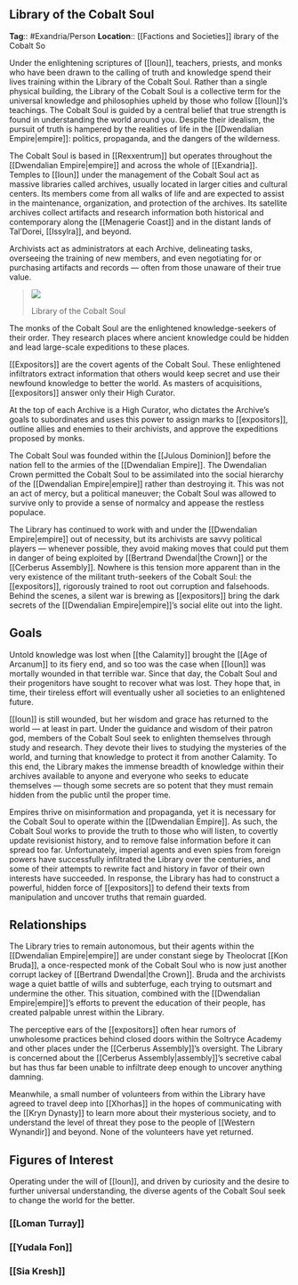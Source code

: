 ## Library of the Cobalt Soul
**Tag**:: #Exandria/Person
**Location**:: [[Factions and Societies]]
ibrary of the Cobalt So

Under the enlightening scriptures of [[Ioun]], teachers, priests, and monks who have been drawn to the calling of truth and knowledge spend their lives training within the Library of the Cobalt Soul. Rather than a single physical building, the Library of the Cobalt Soul is a collective term for the universal knowledge and philosophies upheld by those who follow [[Ioun]]’s teachings. The Cobalt Soul is guided by a central belief that true strength is found in understanding the world around you. Despite their idealism, the pursuit of truth is hampered by the realities of life in the [[Dwendalian Empire|empire]]: politics, propaganda, and the dangers of the wilderness.

The Cobalt Soul is based in [[Rexxentrum]] but operates throughout the [[Dwendalian Empire|empire]] and across the whole of [[Exandria]]. Temples to [[Ioun]] under the management of the Cobalt Soul act as massive libraries called archives, usually located in larger cities and cultural centers. Its members come from all walks of life and are expected to assist in the maintenance, organization, and protection of the archives. Its satellite archives collect artifacts and research information both historical and contemporary along the [[Menagerie Coast]] and in the distant lands of Tal’Dorei, [[Issylra]], and beyond.

Archivists act as administrators at each Archive, delineating tasks, overseeing the training of new members, and even negotiating for or purchasing artifacts and records — often from those unaware of their true value.

> [![](https://media.dndbeyond.com/compendium-images/egtw/yDOyqyOocErRgYJK/02-12.png)](https://media.dndbeyond.com/compendium-images/egtw/yDOyqyOocErRgYJK/02-12.png)
> 
> Library of the Cobalt Soul

The monks of the Cobalt Soul are the enlightened knowledge-seekers of their order. They research places where ancient knowledge could be hidden and lead large-scale expeditions to these places.

[[Expositors]] are the covert agents of the Cobalt Soul. These enlightened infiltrators extract information that others would keep secret and use their newfound knowledge to better the world. As masters of acquisitions, [[expositors]] answer only their High Curator.

At the top of each Archive is a High Curator, who dictates the Archive’s goals to subordinates and uses this power to assign marks to [[expositors]], outline allies and enemies to their archivists, and approve the expeditions proposed by monks.

The Cobalt Soul was founded within the [[Julous Dominion]] before the nation fell to the armies of the [[Dwendalian Empire]]. The Dwendalian Crown permitted the Cobalt Soul to be assimilated into the social hierarchy of the [[Dwendalian Empire|empire]] rather than destroying it. This was not an act of mercy, but a political maneuver; the Cobalt Soul was allowed to survive only to provide a sense of normalcy and appease the restless populace.

The Library has continued to work with and under the [[Dwendalian Empire|empire]] out of necessity, but its archivists are savvy political players — whenever possible, they avoid making moves that could put them in danger of being exploited by [[Bertrand Dwendal|the Crown]] or the [[Cerberus Assembly]]. Nowhere is this tension more apparent than in the very existence of the militant truth-seekers of the Cobalt Soul: the [[expositors]], rigorously trained to root out corruption and falsehoods. Behind the scenes, a silent war is brewing as [[expositors]] bring the dark secrets of the [[Dwendalian Empire|empire]]’s social elite out into the light.

## Goals

Untold knowledge was lost when [[the Calamity]] brought the [[Age of Arcanum]] to its fiery end, and so too was the case when [[Ioun]] was mortally wounded in that terrible war. Since that day, the Cobalt Soul and their progenitors have sought to recover what was lost. They hope that, in time, their tireless effort will eventually usher all societies to an enlightened future.

[[Ioun]] is still wounded, but her wisdom and grace has returned to the world — at least in part. Under the guidance and wisdom of their patron god, members of the Cobalt Soul seek to enlighten themselves through study and research. They devote their lives to studying the mysteries of the world, and turning that knowledge to protect it from another Calamity. To this end, the Library makes the immense breadth of knowledge within their archives available to anyone and everyone who seeks to educate themselves — though some secrets are so potent that they must remain hidden from the public until the proper time.

Empires thrive on misinformation and propaganda, yet it is necessary for the Cobalt Soul to operate within the [[Dwendalian Empire]]. As such, the Cobalt Soul works to provide the truth to those who will listen, to covertly update revisionist history, and to remove false information before it can spread too far. Unfortunately, imperial agents and even spies from foreign powers have successfully infiltrated the Library over the centuries, and some of their attempts to rewrite fact and history in favor of their own interests have succeeded. In response, the Library has had to construct a powerful, hidden force of [[expositors]] to defend their texts from manipulation and uncover truths that remain guarded.

## Relationships

The Library tries to remain autonomous, but their agents within the [[Dwendalian Empire|empire]] are under constant siege by Theolocrat [[Kon Bruda]], a once-respected monk of the Cobalt Soul who is now just another corrupt lackey of [[Bertrand Dwendal|the Crown]]. Bruda and the archivists wage a quiet battle of wills and subterfuge, each trying to outsmart and undermine the other. This situation, combined with the [[Dwendalian Empire|empire]]’s efforts to prevent the education of their people, has created palpable unrest within the Library.

The perceptive ears of the [[expositors]] often hear rumors of unwholesome practices behind closed doors within the Soltryce Academy and other places under the [[Cerberus Assembly]]’s oversight. The Library is concerned about the [[Cerberus Assembly|assembly]]’s secretive cabal but has thus far been unable to infiltrate deep enough to uncover anything damning.

Meanwhile, a small number of volunteers from within the Library have agreed to travel deep into [[Xhorhas]] in the hopes of communicating with the [[Kryn Dynasty]] to learn more about their mysterious society, and to understand the level of threat they pose to the people of [[Western Wynandir]] and beyond. None of the volunteers have yet returned.

## Figures of Interest

Operating under the will of [[Ioun]], and driven by curiosity and the desire to further universal understanding, the diverse agents of the Cobalt Soul seek to change the world for the better.

### [[Loman Turray]]

### [[Yudala Fon]]

### [[Sia Kresh]]
